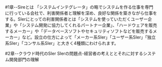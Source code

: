 

#1章--Sireとは
「システムインテグレータ」の略でシステムを作る仕事を専門に行っている会社で、利害関係者と理解を深め、良好な関係を築きながら仕事をする。SIerにとっての利害関係者とは「システムを使っていただくユーザー企業」や「システム開発に協力してくれるパートナー企業」、「ハードウェアを販売するメーカー」や「データベースソフトやセキュリティソフトなどを販売するメーカー」など。設立の仕方によって「メーカー系SIer」「ユーザー系SIer」「独立系SIer」「コンサル系SIer」と大きく4種類にわけられます。


#2章--クラウド時代のSIer
SIerの問題点-経営者の考えととそれに対するシステム開発部門の理解
